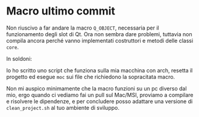 # Macro ultimo commit 
Non riuscivo a far andare la macro `Q_OBJECT`, necessaria per il funzionamento degli slot di Qt. 
Ora non sembra dare problemi, tuttavia non compila ancora perché vanno implementati costruttori e metodi delle classi `core`.

In soldoni:

Io ho scritto uno script che funziona sulla mia macchina con arch, resetta il progetto ed esegue `moc` sui file che richiedono la sopracitata macro. 

Non mi auspico minimamente che la macro funzioni su un pc diverso dal mio, ergo quando ci vediamo fai un pull sul Mac/MSI, proviamo a compilare e 
risolvere le dipendenze, e per concludere posso adattare una versione di `clean_project.sh` al tuo ambiente di sviluppo. 

